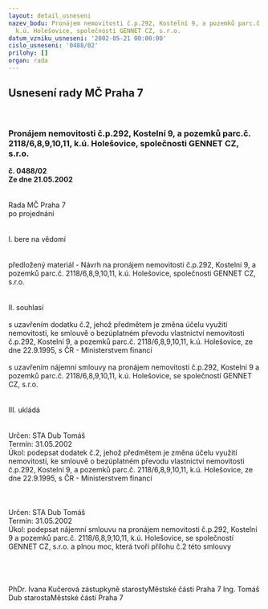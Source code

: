 ```yaml
---
layout: detail_usneseni
nazev_bodu: Pronájem nemovitosti č.p.292, Kostelní 9, a pozemků parc.č. 2118/6,8,9,10,11,
  k.ú. Holešovice, společnosti GENNET CZ, s.r.o.
datum_vzniku_usneseni: '2002-05-21 00:00:00'
cislo_usneseni: '0488/02'
prilohy: []
organ: rada
---
```

<div id="ucUsn_pList" class="usn">
	<span><h2>Usnesení rady MČ Praha 7 </h2>
<br></span><div class="standBody">
<span><h3>Pronájem nemovitosti č.p.292, Kostelní 9, a pozemků parc.č. 2118/6,8,9,10,11, k.ú. Holešovice, společnosti GENNET CZ, s.r.o.</h3></span><div class="center">
		<strong>č. 0488/02</strong><br>
	</div>
<div class="center">
		<strong>Ze dne 21.05.2002</strong><br><br>
	</div>
<br>Rada MČ Praha 7<br>po projednání<br><br><br>I.	bere na vědomí<br><br> <br>předložený materiál - Návrh na pronájem nemovitosti č.p.292, Kostelní 9, a pozemků parc.č. 2118/6,8,9,10,11, k.ú. Holešovice, společnosti GENNET CZ, s.r.o.<br><br><br>II.	souhlasí <br><br>s uzavřením dodatku č.2, jehož předmětem je změna účelu využití nemovitostí, ke smlouvě o bezúplatném převodu vlastnictví nemovitosti č.p.292, Kostelní 9, a pozemků parc.č. 2118/6,8,9,10,11, k.ú. Holešovice, ze dne 22.9.1995, s ČR - Ministerstvem financí<br><br>s uzavřením nájemní smlouvy na pronájem nemovitosti č.p.292, Kostelní 9 a pozemků parc.č. 2118/6,8,9,10,11, k.ú. Holešovice, se společností GENNET CZ, s.r.o.<br><br><br>III.	ukládá <br><br> <br>Určen:	STA Dub Tomáš<br>Termín: 31.05.2002<br>Úkol:	podepsat dodatek č.2, jehož předmětem je změna účelu využití nemovitostí, ke smlouvě o bezúplatném převodu vlastnictví nemovitosti č.p.292, Kostelní 9, a pozemků parc.č. 2118/6,8,9,10,11, k.ú. Holešovice, ze dne 22.9.1995, s ČR - Ministerstvem financí<br> <br><br> <br>Určen:	STA Dub Tomáš<br>Termín: 31.05.2002<br>Úkol:	podepsat nájemní smlouvu na pronájem nemovitosti č.p.292, Kostelní 9 a pozemků parc.č. 2118/6,8,9,10,11, k.ú. Holešovice, se společností GENNET CZ, s.r.o. a plnou moc, která tvoří přílohu č.2 této smlouvy<br> <br><br><br>	<br>PhDr. Ivana Kučerová zástupkyně starostyMěstské části Praha 7	Ing. Tomáš Dub starostaMěstské části Praha 7<br>	<br><br>
</div>
</div>
